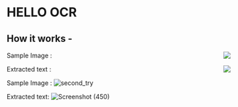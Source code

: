 # HELLO OCR 
## How it works -
<p>
  Sample Image : <img align="right" src="https://user-images.githubusercontent.com/47265493/113293914-01936d00-9314-11eb-8261-da76cdadf05f.png" />
</p>

<p>
  Extracted text : <img align="right" src="https://user-images.githubusercontent.com/47265493/113294075-31427500-9314-11eb-8ef5-7a11ed96f6f3.png" />
</p>




<p>
  
  Sample Image : ![second_try](https://user-images.githubusercontent.com/47265493/113293914-01936d00-9314-11eb-8261-da76cdadf05f.png)
</p>
<p>
  
  Extracted text: ![Screenshot (450)](https://user-images.githubusercontent.com/47265493/113294075-31427500-9314-11eb-8ef5-7a11ed96f6f3.png)
</p>

